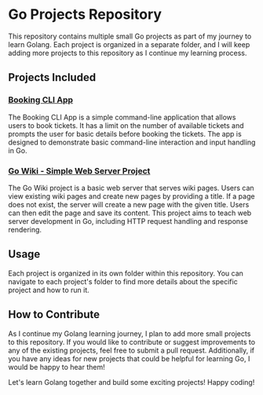 # Go Projects Repository

This repository contains multiple small Go projects as part of my journey to learn Golang. Each project is organized in a separate folder, and I will keep adding more projects to this repository as I continue my learning process.

## Projects Included

### [Booking CLI App](./bookingApp)

The Booking CLI App is a simple command-line application that allows users to book tickets. It has a limit on the number of available tickets and prompts the user for basic details before booking the tickets. The app is designed to demonstrate basic command-line interaction and input handling in Go.

### [Go Wiki - Simple Web Server Project](./wikiWebServer)

The Go Wiki project is a basic web server that serves wiki pages. Users can view existing wiki pages and create new pages by providing a title. If a page does not exist, the server will create a new page with the given title. Users can then edit the page and save its content. This project aims to teach web server development in Go, including HTTP request handling and response rendering.

## Usage

Each project is organized in its own folder within this repository. You can navigate to each project's folder to find more details about the specific project and how to run it.

## How to Contribute

As I continue my Golang learning journey, I plan to add more small projects to this repository. If you would like to contribute or suggest improvements to any of the existing projects, feel free to submit a pull request. Additionally, if you have any ideas for new projects that could be helpful for learning Go, I would be happy to hear them!

Let's learn Golang together and build some exciting projects! Happy coding!
